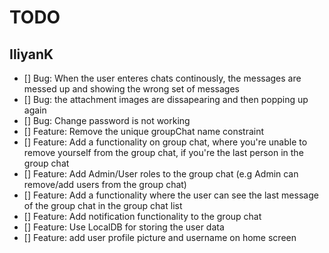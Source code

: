 # TODO

## IliyanK

- [] Bug: When the user enteres chats continously, the messages are messed up and showing the wrong
  set of messages
- [] Bug: the attachment images are dissapearing and then popping up again
- [] Bug: Change password is not working
- [] Feature: Remove the unique groupChat name constraint
- [] Feature: Add a functionality on group chat, where you're unable to remove yourself from the
  group chat, if you're the last person in the group chat
- [] Feature: Add Admin/User roles to the group chat (e.g Admin can remove/add users from the group
  chat)
- [] Feature: Add a functionality where the user can see the last message of the group chat in the
  group chat list
- [] Feature: Add notification functionality to the group chat
- [] Feature: Use LocalDB for storing the user data
- [] Feature: add user profile picture and username on home screen
